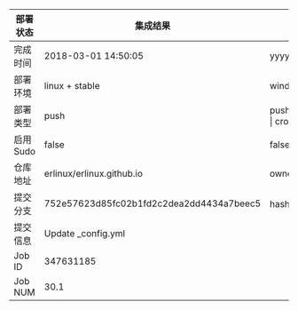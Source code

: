 部署状态 | 集成结果 | 参考值
---|---|---
完成时间 | 2018-03-01 14:50:05 | yyyy-mm-dd hh:mm:ss
部署环境 | linux + stable | window \| linux + stable
部署类型 | push | push \| pull_request \| api \| cron
启用Sudo | false | false \| true
仓库地址 | erlinux/erlinux.github.io | owner_name/repo_name
提交分支 | 752e57623d85fc02b1fd2c2dea2dd4434a7beec5 | hash 16位
提交信息 | Update _config.yml |
Job ID   | 347631185 |
Job NUM  | 30.1 |
